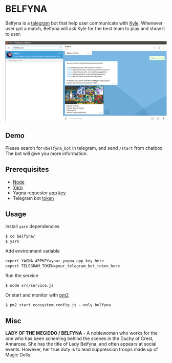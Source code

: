 # BELFYNA

Belfyna is a [telegram](https://telegram.org/) bot that help user communicate with [Kyle](https://github.com/bakaoh/magic-doll/tree/master/kyle). Whenever user got a match, Belfyna will ask Kyle for the best team to play and show it to user.

![screenshot](screenshot.png "Screenshot")

## Demo

Please search for `@belfyna_bot` in telegram, and send `/start` from chatbox. The bot will give you more information.

## Prerequisites

- [Node](https://nodejs.org/en/)
- [Yarn](https://classic.yarnpkg.com/en/docs/install/)
- Yagna requestor [app key](https://handbook.golem.network/requestor-tutorials/flash-tutorial-of-requestor-development#generate-the-app-key)
- Telegram bot [token](https://core.telegram.org/bots/api#authorizing-your-bot)

## Usage

Install `yarn` dependencies

```
$ cd belfyna/
$ yarn
```

Add environment variable 

```
export YAGNA_APPKEY=your_yagna_app_key_here
export TELEGRAM_TOKEN=your_telegram_bot_token_here
```

Run the service

```
$ node src/service.js
```

Or start and monitor with [pm2](https://www.npmjs.com/package/pm2)

```
$ pm2 start ecosystem.config.js --only belfyna
```

## Misc

**LADY OF THE MEGIDDO / BELFYNA** - A noblewoman who works for the one who has been scheming behind the scenes in the Duchy of Crest, Annarose. She has the title of Lady Belfyna, and often appears at social events. However, her true duty is to lead suppression troops made up of Magic Dolls.